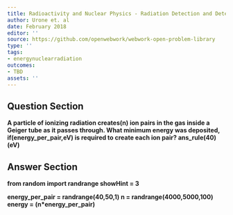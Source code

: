 ```yaml
---
title: Radioactivity and Nuclear Physics - Radiation Detection and Detectors
author: Urone et. al
date: February 2018
editor: ''
source: https://github.com/openwebwork/webwork-open-problem-library
type: ''
tags:
- energynuclearradiation
outcomes:
- TBD
assets: ''
---
```


## Question Section 

<b>
A particle of ionizing radiation creates(n) ion pairs in the gas inside a Geiger tube as it passes through. What minimum energy was deposited, if(energy_per_pair,eV) is required to create each ion pair?
ans_rule(40)(eV)


## Answer Section

from random import randrange
showHint = 3

energy_per_pair = randrange(40,50,1)
n = randrange(4000,5000,100)
energy = (n*energy_per_pair)